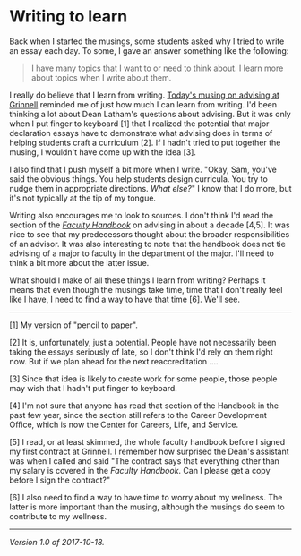 Writing to learn
================

Back when I started the musings, some students asked why I tried to write
an essay each day.  To some, I gave an answer something like the following:

> I have many topics that I want to or need to think about.  I learn more
about topics when I write about them.

I really do believe that I learn from writing.  [Today's musing on
advising at Grinnell](advising-at-grinnell) reminded me of just how much
I can learn from writing.  I'd been thinking a lot about Dean Latham's
questions about advising.  But it was only when I put finger to keyboard [1]
that I realized the potential that major declaration essays have
to demonstrate what advising does in terms of helping students craft a
curriculum [2].  If I hadn't tried to put together the musing, I wouldn't 
have come up with the idea [3].

I also find that I push myself a bit more when I write.  "Okay, Sam, you've
said the obvious things.  You help students design curricula.  You try to
nudge them in appropriate directions.  *What else?*"  I know that I do
more, but it's not typically at the tip of my tongue.  

Writing also encourages me to look to sources.
I don't think I'd read the section of the [_Faculty
Handbook_](http://web.grinnell.edu/dean/Handbook/FacultyHandbook.pdf) on
advising in about a decade [4,5].  It was nice to see that my predecessors
thought about the broader responsibilities of an advisor.  It was also
interesting to note that the handbook does not tie advising of a major to
faculty in the department of the major.  I'll need to think a bit more
about the latter issue.

What should I make of all these things I learn from writing?  Perhaps it
means that even though the musings take time, time that I don't really
feel like I have, I need to find a way to have that time [6].  We'll see.

---

[1] My version of "pencil to paper".

[2] It is, unfortunately, just a potential.  People have not necessarily
been taking the essays seriously of late, so I don't think I'd rely on them
right now.  But if we plan ahead for the next reaccreditation ....

[3] Since that idea is likely to create work for some people, those people
may wish that I hadn't put finger to keyboard.

[4] I'm not sure that anyone has read that section of the Handbook in the
past few year, since the section still refers to the Career Development
Office, which is now the Center for Careers, Life, and Service.

[5] I read, or at least skimmed, the whole faculty handbook before I 
signed my first contract at Grinnell.  I remember how surprised the Dean's
assistant was when I called and said "The contract says that everything
other than my salary is covered in the _Faculty Handbook_.  Can I please
get a copy before I sign the contract?"  

[6] I also need to find a way to have time to worry about my wellness.
The latter is more important than the musing, although the musings do 
seem to contribute to my wellness.

---

*Version 1.0 of 2017-10-18.*
